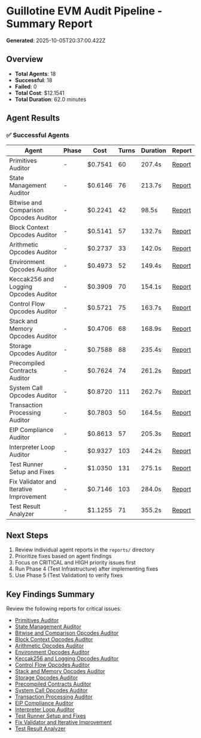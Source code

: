 # Guillotine EVM Audit Pipeline - Summary Report

**Generated**: 2025-10-05T20:37:00.422Z

## Overview

- **Total Agents**: 18
- **Successful**: 18
- **Failed**: 0
- **Total Cost**: $12.1541
- **Total Duration**: 62.0 minutes

## Agent Results

### ✅ Successful Agents

| Agent | Phase | Cost | Turns | Duration | Report |
|-------|-------|------|-------|----------|--------|
| Primitives Auditor | - | $0.7541 | 60 | 207.4s | [Report](/Users/williamcory/guillotine-mini/reports/phase1-agent1-primitives-report.md) |
| State Management Auditor | - | $0.6146 | 76 | 213.7s | [Report](/Users/williamcory/guillotine-mini/reports/phase1-agent2-state-management-report.md) |
| Bitwise and Comparison Opcodes Auditor | - | $0.2241 | 42 | 98.5s | [Report](/Users/williamcory/guillotine-mini/reports/phase2-agent4-bitwise-report.md) |
| Block Context Opcodes Auditor | - | $0.5141 | 57 | 132.7s | [Report](/Users/williamcory/guillotine-mini/reports/phase2-agent8-block-report.md) |
| Arithmetic Opcodes Auditor | - | $0.2737 | 33 | 142.0s | [Report](/Users/williamcory/guillotine-mini/reports/phase2-agent3-arithmetic-report.md) |
| Environment Opcodes Auditor | - | $0.4973 | 52 | 149.4s | [Report](/Users/williamcory/guillotine-mini/reports/phase2-agent7-environment-report.md) |
| Keccak256 and Logging Opcodes Auditor | - | $0.3909 | 70 | 154.1s | [Report](/Users/williamcory/guillotine-mini/reports/phase2-agent9-keccak-log-report.md) |
| Control Flow Opcodes Auditor | - | $0.5721 | 75 | 163.7s | [Report](/Users/williamcory/guillotine-mini/reports/phase2-agent10-control-report.md) |
| Stack and Memory Opcodes Auditor | - | $0.4706 | 68 | 168.9s | [Report](/Users/williamcory/guillotine-mini/reports/phase2-agent5-stack-memory-report.md) |
| Storage Opcodes Auditor | - | $0.7588 | 88 | 235.4s | [Report](/Users/williamcory/guillotine-mini/reports/phase2-agent6-storage-report.md) |
| Precompiled Contracts Auditor | - | $0.7624 | 74 | 261.2s | [Report](/Users/williamcory/guillotine-mini/reports/phase2-agent12-precompiles-report.md) |
| System Call Opcodes Auditor | - | $0.8720 | 111 | 262.7s | [Report](/Users/williamcory/guillotine-mini/reports/phase2-agent11-system-calls-report.md) |
| Transaction Processing Auditor | - | $0.7803 | 50 | 164.5s | [Report](/Users/williamcory/guillotine-mini/reports/phase3-agent14-transaction-report.md) |
| EIP Compliance Auditor | - | $0.8613 | 57 | 205.3s | [Report](/Users/williamcory/guillotine-mini/reports/phase3-agent15-eip-compliance-report.md) |
| Interpreter Loop Auditor | - | $0.9327 | 103 | 244.2s | [Report](/Users/williamcory/guillotine-mini/reports/phase3-agent13-interpreter-report.md) |
| Test Runner Setup and Fixes | - | $1.0350 | 131 | 275.1s | [Report](/Users/williamcory/guillotine-mini/reports/phase4-agent16-test-runner-report.md) |
| Fix Validator and Iterative Improvement | - | $0.7146 | 103 | 284.0s | [Report](/Users/williamcory/guillotine-mini/reports/phase5-agent18-fix-validator-report.md) |
| Test Result Analyzer | - | $1.1255 | 71 | 355.2s | [Report](/Users/williamcory/guillotine-mini/reports/phase5-agent17-test-analyzer-report.md) |

## Next Steps

1. Review individual agent reports in the `reports/` directory
2. Prioritize fixes based on agent findings
3. Focus on CRITICAL and HIGH priority issues first
4. Run Phase 4 (Test Infrastructure) after implementing fixes
5. Use Phase 5 (Test Validation) to verify fixes

## Key Findings Summary

Review the following reports for critical issues:
- [Primitives Auditor](/Users/williamcory/guillotine-mini/reports/phase1-agent1-primitives-report.md)
- [State Management Auditor](/Users/williamcory/guillotine-mini/reports/phase1-agent2-state-management-report.md)
- [Bitwise and Comparison Opcodes Auditor](/Users/williamcory/guillotine-mini/reports/phase2-agent4-bitwise-report.md)
- [Block Context Opcodes Auditor](/Users/williamcory/guillotine-mini/reports/phase2-agent8-block-report.md)
- [Arithmetic Opcodes Auditor](/Users/williamcory/guillotine-mini/reports/phase2-agent3-arithmetic-report.md)
- [Environment Opcodes Auditor](/Users/williamcory/guillotine-mini/reports/phase2-agent7-environment-report.md)
- [Keccak256 and Logging Opcodes Auditor](/Users/williamcory/guillotine-mini/reports/phase2-agent9-keccak-log-report.md)
- [Control Flow Opcodes Auditor](/Users/williamcory/guillotine-mini/reports/phase2-agent10-control-report.md)
- [Stack and Memory Opcodes Auditor](/Users/williamcory/guillotine-mini/reports/phase2-agent5-stack-memory-report.md)
- [Storage Opcodes Auditor](/Users/williamcory/guillotine-mini/reports/phase2-agent6-storage-report.md)
- [Precompiled Contracts Auditor](/Users/williamcory/guillotine-mini/reports/phase2-agent12-precompiles-report.md)
- [System Call Opcodes Auditor](/Users/williamcory/guillotine-mini/reports/phase2-agent11-system-calls-report.md)
- [Transaction Processing Auditor](/Users/williamcory/guillotine-mini/reports/phase3-agent14-transaction-report.md)
- [EIP Compliance Auditor](/Users/williamcory/guillotine-mini/reports/phase3-agent15-eip-compliance-report.md)
- [Interpreter Loop Auditor](/Users/williamcory/guillotine-mini/reports/phase3-agent13-interpreter-report.md)
- [Test Runner Setup and Fixes](/Users/williamcory/guillotine-mini/reports/phase4-agent16-test-runner-report.md)
- [Fix Validator and Iterative Improvement](/Users/williamcory/guillotine-mini/reports/phase5-agent18-fix-validator-report.md)
- [Test Result Analyzer](/Users/williamcory/guillotine-mini/reports/phase5-agent17-test-analyzer-report.md)

